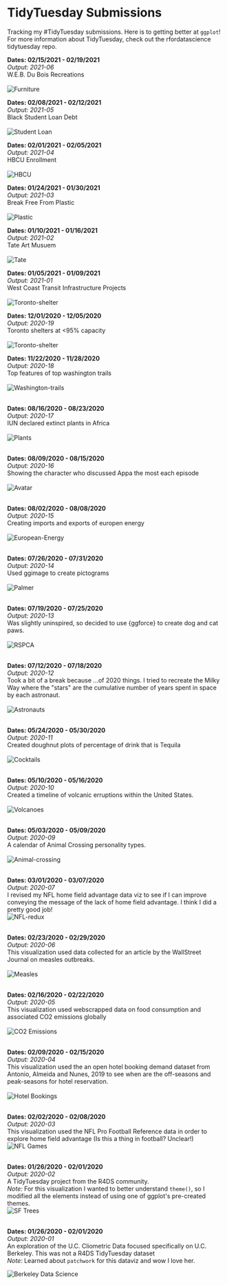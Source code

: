 # TidyTuesday Submissions
Tracking my #TidyTuesday submissions. Here is to getting better at `ggplot`!
For more information about TidyTuesday, check out the rfordatascience tidytuesday repo.

<b> Dates: 02/15/2021 - 02/19/2021 </b><br>
<i> Output: 2021-06</i><br>
W.E.B. Du Bois Recreations<br><br>
![Furniture](https://raw.githubusercontent.com/Ijeamakaanyene/tidytuesday/master/outputs/2021_06_webdubois.png)


<b> Dates: 02/08/2021 - 02/12/2021 </b><br>
<i> Output: 2021-05</i><br>
Black Student Loan Debt<br><br>
![Student Loan](https://raw.githubusercontent.com/Ijeamakaanyene/tidytuesday/master/outputs/2021_05_wealth_income.png)


<b> Dates:  02/01/2021 - 02/05/2021 </b><br>
<i> Output: 2021-04</i><br>
HBCU Enrollment<br><br>
![HBCU](https://raw.githubusercontent.com/Ijeamakaanyene/tidytuesday/master/outputs/2021_04_hbcus.png)


<b> Dates: 01/24/2021 - 01/30/2021 </b><br>
<i> Output: 2021-03</i><br>
Break Free From Plastic<br><br>
![Plastic](https://raw.githubusercontent.com/Ijeamakaanyene/tidytuesday/master/outputs/2021_03_plastic_pollution.png)


<b> Dates: 01/10/2021 - 01/16/2021 </b><br>
<i> Output: 2021-02</i><br>
Tate Art Musuem<br><br>
![Tate](https://raw.githubusercontent.com/Ijeamakaanyene/tidytuesday/master/outputs/2021_02_tate.png)

<b> Dates: 01/05/2021 - 01/09/2021 </b><br>
<i> Output: 2021-01</i><br>
West Coast Transit Infrastructure Projects<br><br>
![Toronto-shelter](https://raw.githubusercontent.com/Ijeamakaanyene/tidytuesday/master/outputs/2021_01_ustransit.png)

<b> Dates: 12/01/2020 - 12/05/2020 </b><br>
<i> Output: 2020-19</i><br>
Toronto shelters at <95% capacity<br><br>
![Toronto-shelter](https://raw.githubusercontent.com/Ijeamakaanyene/tidytuesday/master/outputs/2020-19_toronto_shelters.png)

<b> Dates: 11/22/2020 - 11/28/2020 </b><br>
<i> Output: 2020-18</i><br>
Top features of top washington trails<br><br>
![Washington-trails](https://raw.githubusercontent.com/Ijeamakaanyene/tidytuesday/master/outputs/2020-18_trails.png)
</br></br>

<b> Dates: 08/16/2020 - 08/23/2020 </b><br>
<i> Output: 2020-17</i><br>
IUN declared extinct plants in Africa<br><br>
![Plants](https://raw.githubusercontent.com/Ijeamakaanyene/data_visualizations/master/outputs/2020-17_plants_in_danger.png)
</br></br>

<b> Dates: 08/09/2020 - 08/15/2020</b><br>
<i> Output: 2020-16</i><br>
Showing the character who discussed Appa the most each episode<br><br>
![Avatar](https://raw.githubusercontent.com/Ijeamakaanyene/data_visualizations/master/outputs/2020-16_avatar.png)
</br></br>

<b> Dates: 08/02/2020 - 08/08/2020</b><br>
<i> Output: 2020-15</i><br>
Creating imports and exports of europen energy<br><br>
![European-Energy](https://raw.githubusercontent.com/Ijeamakaanyene/data_visualizations/master/outputs/2020-15_european_energy.png)
</br></br>


<b> Dates: 07/26/2020 - 07/31/2020</b><br>
<i> Output: 2020-14</i><br>
Used ggimage to create pictograms<br><br>
![Palmer](https://raw.githubusercontent.com/Ijeamakaanyene/data_visualizations/master/outputs/2020-14_palmer_penguins.png)
</br></br>

<b> Dates: 07/19/2020 - 07/25/2020</b><br>
<i> Output: 2020-13</i><br>
Was slightly uninspired, so decided to use {ggforce} to create dog and cat paws.<br><br>
![RSPCA](https://raw.githubusercontent.com/Ijeamakaanyene/data_visualizations/master/outputs/2020-13_australian_animals.png)
</br></br>

<b> Dates: 07/12/2020 - 07/18/2020</b><br>
<i> Output: 2020-12</i><br>
Took a bit of a break because ...of 2020 things. I tried to recreate the Milky Way where the "stars" are the cumulative number of years spent in space by each astronaut.</br></br>
![Astronauts](https://raw.githubusercontent.com/Ijeamakaanyene/data_visualizations/master/outputs/2020-12_astronauts_galaxy_version_2.png)
</br></br>

<b> Dates: 05/24/2020 - 05/30/2020</b><br>
<i> Output: 2020-11</i><br>
Created doughnut plots of percentage of drink that is Tequila</br></br>
![Cocktails](https://raw.githubusercontent.com/Ijeamakaanyene/data_visualizations/master/outputs/2020-11_tequila_cocktails.png)
</br></br>

<b> Dates: 05/10/2020 - 05/16/2020</b><br>
<i> Output: 2020-10</i><br>
Created a timeline of volcanic erruptions within the United States.</br></br>
![Volcanoes](https://raw.githubusercontent.com/Ijeamakaanyene/data_visualizations/master/outputs/2020-10_volcano_erruptions.png)
</br></br>

<b> Dates: 05/03/2020 - 05/09/2020</b><br>
<i> Output: 2020-09</i><br>
A calendar of Animal Crossing personality types. </br></br>
![Animal-crossing](https://raw.githubusercontent.com/Ijeamakaanyene/data_visualizations/master/outputs/2020-09_animal_crossing_calendar.png)
</br></br>

<b> Dates: 03/01/2020 - 03/07/2020</b><br>
<i> Output: 2020-07</i><br>
I revised my NFL home field advantage data viz to see if I can improve conveying the message of the lack of home field advantage. I think I did a pretty good job!</br>
![NFL-redux](https://raw.githubusercontent.com/Ijeamakaanyene/data_visualizations/master/outputs/2020-07_nfl_stadiums_redux.png)
</br></br>

<b> Dates: 02/23/2020 - 02/29/2020</b><br>
<i> Output: 2020-06</i><br>
This visualization used data collected for an article by the WallStreet Journal on measles outbreaks.</br></br>
![Measles](https://raw.githubusercontent.com/Ijeamakaanyene/data_visualizations/master/outputs/2020-06_measles.png)
</br></br>

<b> Dates: 02/16/2020 - 02/22/2020</b><br>
<i> Output: 2020-05</i><br>
This visualization used webscrapped data on food consumption and associated CO2 emissions globally</br></br>
![CO2 Emissions](https://raw.githubusercontent.com/Ijeamakaanyene/data_visualizations/master/outputs/2020-05_carbon_emissions.png)
</br></br>

<b> Dates: 02/09/2020 - 02/15/2020</b><br>
<i> Output: 2020-04</i><br>
This visualization used the an open hotel booking demand dataset from Antonio, Almeida and Nunes, 2019 to see when are the off-seasons and peak-seasons for hotel reservation.</br></br>
![Hotel Bookings](https://raw.githubusercontent.com/Ijeamakaanyene/data_visualizations/master/outputs/2020-04_hotel_bookings.png)
</br></br>

<b> Dates: 02/02/2020 - 02/08/2020</b><br>
<i> Output: 2020-03</i><br>
This visualization used the NFL Pro Football Reference data in order to explore home field advantage (Is this a thing in football? Unclear!) </br>
![NFL Games](https://raw.githubusercontent.com/Ijeamakaanyene/data_visualizations/master/outputs/2020-03_nfl_stadiums.png)
</br></br>

<b> Dates: 01/26/2020 - 02/01/2020</b><br>
<i> Output: 2020-02</i><br>
A TidyTuesday project from the R4DS community. </br>
<i>Note:</i> For this visualization I wanted to better understand `theme()`, so I modified all the elements instead of using one of ggplot's pre-created themes.</br>
![SF Trees](https://raw.githubusercontent.com/Ijeamakaanyene/data_visualizations/master/outputs/2020-02_sftrees.png) </br></br>


<b> Dates: 01/26/2020 - 02/01/2020</b><br>
<i> Output: 2020-01</i><br>
An exploration of the U.C. Cliometric Data focused specifically on U.C. Berkeley. This was not a R4DS TidyTuesday dataset<br> 
<i>Note:</i> Learned about `patchwork` for this dataviz and wow I love her.</br>

![Berkeley Data Science](https://raw.githubusercontent.com/Ijeamakaanyene/data_visualizations/master/outputs/2020-01_berkeleycourses.png) </br></br>
















